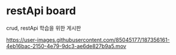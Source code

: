 # restApi board
crud, restApi 학습을 위한 게시판

https://user-images.githubusercontent.com/85045177/187356161-4eb16bac-2150-4e79-9dc3-ae6de827b9a5.mov








